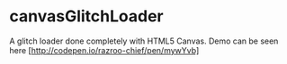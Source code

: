 # canvasGlitchLoader
A glitch loader done completely with HTML5 Canvas. Demo can be seen here [http://codepen.io/razroo-chief/pen/mywYvb]
